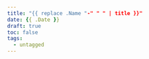 ```yaml
---
title: "{{ replace .Name "-" " " | title }}"
date: {{ .Date }}
draft: true
toc: false
tags:
  - untagged
---
```


